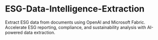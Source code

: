 # ESG-Data-Intelligence-Extraction
Extract ESG data from documents using OpenAI and Microsoft Fabric. Accelerate ESG reporting, compliance, and sustainability analysis with AI-powered data extraction.
